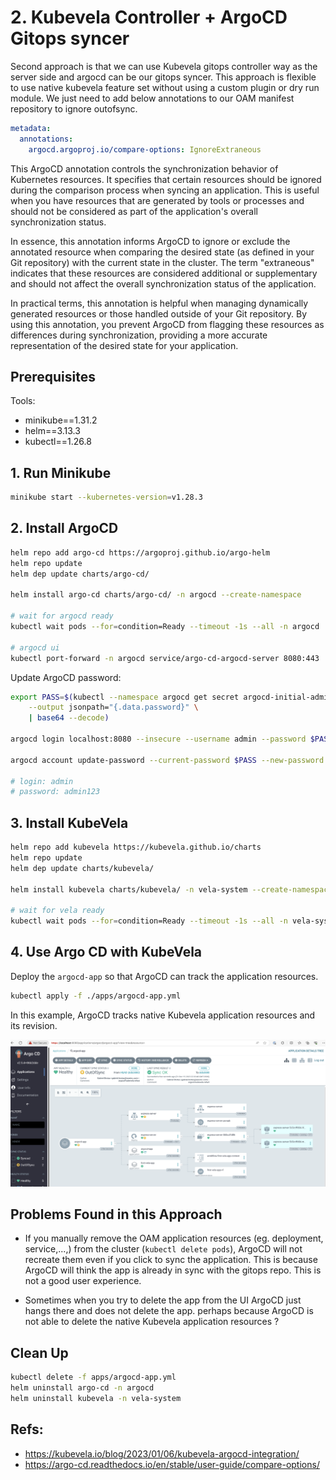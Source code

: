 # 2. Kubevela Controller + ArgoCD Gitops syncer

Second approach is that we can use Kubevela gitops controller way as the server side and argocd can be our gitops syncer. This approach is flexible to use native kubevela feature set without using a custom plugin or dry run module. We just need to add below annotations to our OAM manifest repository to ignore outofsync.

```yaml
metadata:
  annotations:
    argocd.argoproj.io/compare-options: IgnoreExtraneous
```

This ArgoCD annotation controls the synchronization behavior of Kubernetes resources. It specifies that certain resources should be ignored during the comparison process when syncing an application. This is useful when you have resources that are generated by tools or processes and should not be considered as part of the application's overall synchronization status.

In essence, this annotation informs ArgoCD to ignore or exclude the annotated resource when comparing the desired state (as defined in your Git repository) with the current state in the cluster. The term "extraneous" indicates that these resources are considered additional or supplementary and should not affect the overall synchronization status of the application.

In practical terms, this annotation is helpful when managing dynamically generated resources or those handled outside of your Git repository. By using this annotation, you prevent ArgoCD from flagging these resources as differences during synchronization, providing a more accurate representation of the desired state for your application.

## Prerequisites

Tools:

- minikube==1.31.2
- helm==3.13.3
- kubectl==1.26.8

## 1. Run Minikube

```sh
minikube start --kubernetes-version=v1.28.3
```

## 2. Install ArgoCD

```sh
helm repo add argo-cd https://argoproj.github.io/argo-helm
helm repo update
helm dep update charts/argo-cd/

helm install argo-cd charts/argo-cd/ -n argocd --create-namespace

# wait for argocd ready
kubectl wait pods --for=condition=Ready --timeout -1s --all -n argocd

# argocd ui
kubectl port-forward -n argocd service/argo-cd-argocd-server 8080:443
```

Update ArgoCD password:

```sh
export PASS=$(kubectl --namespace argocd get secret argocd-initial-admin-secret \
    --output jsonpath="{.data.password}" \
    | base64 --decode)

argocd login localhost:8080 --insecure --username admin --password $PASS

argocd account update-password --current-password $PASS --new-password admin123

# login: admin
# password: admin123
```

## 3. Install KubeVela

```sh
helm repo add kubevela https://kubevela.github.io/charts
helm repo update
helm dep update charts/kubevela/

helm install kubevela charts/kubevela/ -n vela-system --create-namespace

# wait for vela ready
kubectl wait pods --for=condition=Ready --timeout -1s --all -n vela-system
```

## 4. Use Argo CD with KubeVela

Deploy the `argocd-app` so that ArgoCD can track the application resources.

```sh
kubectl apply -f ./apps/argocd-app.yml
```

In this example, ArgoCD tracks native Kubevela application resources and its revision.

![first-vela-app.png](./imgs/first-vela-app.png)

## Problems Found in this Approach

- If you manually remove the OAM application resources (eg. deployment, service,...,) from the cluster (`kubectl delete pods`), ArgoCD will not recreate them even if you click to sync the application. This is because ArgoCD will think the app is already in sync with the gitops repo. This is not a good user experience.

- Sometimes when you try to delete the app from the UI ArgoCD just hangs there and does not delete the app. perhaps because ArgoCD is not able to delete the native Kubevela application resources ?

## Clean Up

```sh
kubectl delete -f apps/argocd-app.yml
helm uninstall argo-cd -n argocd
helm uninstall kubevela -n vela-system
```

## Refs:

- https://kubevela.io/blog/2023/01/06/kubevela-argocd-integration/
- https://argo-cd.readthedocs.io/en/stable/user-guide/compare-options/
